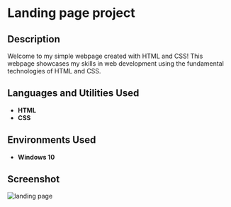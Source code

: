<h1>Landing page project</h1>


<h2>Description</h2>
Welcome to my simple webpage created with HTML and CSS! This webpage showcases my skills in web development using the fundamental technologies of HTML and CSS.
<br />


<h2>Languages and Utilities Used</h2>

- <b>HTML</b> 
- <b>CSS</b>

<h2>Environments Used </h2>

- <b>Windows 10</b> 

<h2>Screenshot</h2>

![landing page](https://github.com/tahbjee/landing-page/assets/138343303/a6be52ce-bd31-4cd2-89db-b58c1c18db9d)

